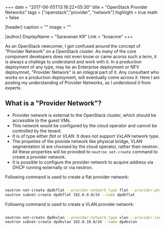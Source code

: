 +++
date = "2017-06-05T13:18:22+05:30"
title = "OpenStack Provider Networks"
tags = ["openstack","provider", "network"]
highlight = true
math = false

[header]
  caption = ""
  image = ""

[author]
  DisplayName = "Saravanan KR"
  Link = "krsacme"
+++

As an OpenStack newcomer, I got confused around the concept of "Provider
Network" on a OpenStack cluster. As many of the core component developers does
not even know or came acorss such a term, it is always a challege to
understand and work with it. In a production deployment of any type, may be an
Enterprise deployment or NFV deploymnet, "Provider Network" is an integral
part of it. Any consultant who works on a production deployment, will
eventually come across it. Here I am posting my understanding of Provider
Networks, as I understood it from experts.
<!--more-->

## What is a "Provider Network"?
  * Provider network is external to the OpenStack cluster, which should be
    accessible to the guest VMs.
  * This network would be configured by the cloud operator and cannot be
    controlled by the tenant.
  * It is of type either *flat* or *VLAN*. It does not support *VxLAN* network
    type.
  * The propeties of the provide network like physical bridge, VLAN
    segmentation id are choosed by the cloud operator, rather than neutron.
    All these properties will be provided to ``neutron net-create`` command to
    create a provider network.
  * It is possible to configure the provider network to acquire address via
    DHCP running externally or via neutron.

Following command is used to create a flat provider network:
```bash

neutron net-create dpdkflat --provider:network_type flat --provider:physical_network dpdknet
neutron subnet-create dpdkflat 192.0.9.0/24 --name dpdkflat

```

Following command is used to create a VLAN provider network:
```bash

neutron net-create dpdkvlan --provider:network_type vlan --provider:segmentation_id 100 --provider:physical_network dpdknet
neutron subnet-create dpdkvlan 192.0.10.0/24 --name dpdkvlan

```
